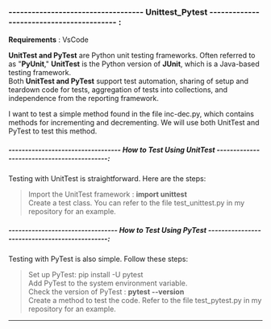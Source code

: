 ### -----------------------------------   Unittest_Pytest   ----------------------------------------- :
**Requirements** : VsCode <br>


**UnitTest and PyTest** are Python unit testing frameworks. Often referred to as "**PyUnit**," **UnitTest** is the Python version of **JUnit**, which is a Java-based testing framework.<br>
Both **UnitTest and PyTest** support test automation, sharing of setup and teardown code for tests, aggregation of tests into collections, and independence from the reporting framework.<br>

I want to test a simple method found in the file inc-dec.py, which contains methods for incrementing and decrementing. We will use both UnitTest and PyTest to test this method.<br>
##### ----------------------------------  How to Test Using UnitTest  -------------------------------------------:<br>
Testing with UnitTest is straightforward. Here are the steps:<br>
> Import the UnitTest framework : **import unittest**<br>
> Create a test class. You can refer to the file test_unittest.py in my repository for an example.<br>

##### ---------------------------------   How to Test Using PyTest   ----------------------------------------------:<br>
Testing with PyTest is also simple. Follow these steps:<br>
> Set up PyTest: pip install -U pytest<br>
> Add PyTest to the system environment variable.<br>
> Check the version of PyTest : **pytest --version**<br>
> Create a method to test the code. Refer to the file test_pytest.py in my repository for an example.<br>

------------------------------------------------------------------------------------------------------------------------------------
